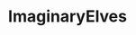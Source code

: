 ---
title: ImaginaryElves
crosslinks:
- ImaginaryMiddleEarth
- ImaginaryMonsterBoys
- ImaginaryScholars
- ImaginaryTamriel
- ImaginaryArchers
- ImaginaryWitcher
- mtgporn
- ImaginaryHalflings
- Fantasy
---